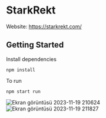# StarkRekt

Website: https://starkrekt.com/

## Getting Started

Install dependencies

 `npm install`

To run

 `npm start run`
 
![Ekran görüntüsü 2023-11-19 210624](https://github.com/ozanbayram/starkrekt-frontend/assets/39274514/0db5dbc5-0e0c-4254-8af7-35dfeef68271)
![Ekran görüntüsü 2023-11-19 211827](https://github.com/ozanbayram/starkrekt-frontend/assets/39274514/0d537669-5c4a-4d8b-b24f-da0663160ae1)
